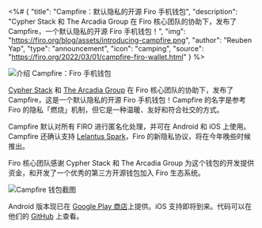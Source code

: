 <%# {
  "title": "Campfire：默认隐私的开源 Firo 手机钱包",
  "description": "Cypher Stack 和 The Arcadia Group 在 Firo 核心团队的协助下，发布了 Campfire，一个默认隐私的开源 Firo 手机钱包！",
  "img": "https://firo.org/blog/assets/introducing-campfire.png",
  "author": "Reuben Yap",
  "type": "announcement",
  "icon": "camping",
  "source": "https://firo.org/2022/03/01/campfire-firo-wallet.html"
} %>

![介绍 Campfire：Firo 手机钱包](https://firo.org/blog/assets/introducing-campfire.png#size=8000x4000 "介绍 Campfire：Firo 手机钱包")

[Cypher Stack](https://cypherstack.com/) 和 [The Arcadia Group](https://www.arcadiamgroup.com/) 在 Firo 核心团队的协助下，发布了 Campfire，这是一个默认隐私的开源 Firo 手机钱包！Campfire 的名字是参考 Firo 的隐私「燃烧」机制，但它是一种温暖、友好和符合社交的方式。

Campfire 默认对所有 FIRO 进行匿名化处理，并可在 Android 和 iOS 上使用。Campfire 还确认支持 [Lelantus Spark](https://mp.weixin.qq.com/s/Dr-6efV-bZyZyns6qSHEKw)，Firo 的新隐私协议，将在今年晚些时候推出。

Firo 核心团队感谢 Cypher Stack 和 The Arcadia Group 为这个钱包的开发提供资金，和开发了一个优秀的第三方开源钱包加入 Firo 生态系统。

![Campfire 钱包截图](https://firo.org/blog/assets/campfirescreens.png)

Android 版本现已在 [Google Play 商店](https://play.google.com/store/apps/details?id=com.cypherstack.campfire)上提供。iOS 支持即将到来。代码可以在他们的 [GitHub](https://github.com/cypherstack/Campfire) 上查看。
